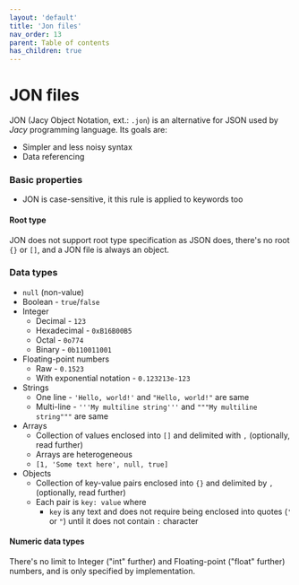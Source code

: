 ```yaml
---
layout: 'default'
title: 'Jon files'
nav_order: 13
parent: Table of contents
has_children: true
---
```


# JON files

JON (Jacy Object Notation, ext.: `.jon`) is an alternative for JSON used by *Jacy* programming language.
Its goals are:
- Simpler and less noisy syntax
- Data referencing

### Basic properties

- JON is case-sensitive, it this rule is applied to keywords too

#### Root type

JON does not support root type specification as JSON does, there's no root `{}` or `[]`, and a JON file is always an object.

### Data types

- `null` (non-value)
- Boolean - `true`/`false`
- Integer
  - Decimal - `123`
  - Hexadecimal - `0xB16B00B5`
  - Octal - `0o774`
  - Binary - `0b110011001`
- Floating-point numbers
  - Raw - `0.1523`
  - With exponential notation - `0.123213e-123`
- Strings
  - One line - `'Hello, world!'` and `"Hello, world!"` are same
  - Multi-line - `'''My multiline string'''` and `"""My multiline string"""` are same
- Arrays
  - Collection of values enclosed into `[]` and delimited with `,` (optionally, read further)
  - Arrays are heterogeneous
  - `[1, 'Some text here', null, true]`
- Objects
  - Collection of key-value pairs enclosed into `{}` and delimited by `,` (optionally, read further)
  - Each pair is `key: value` where
    - `key` is any text and does not require being enclosed into quotes (`'` or `"`) until it does not contain `:` character


#### Numeric data types

There's no limit to Integer ("int" further) and Floating-point ("float" further) numbers, and is only specified by implementation.
